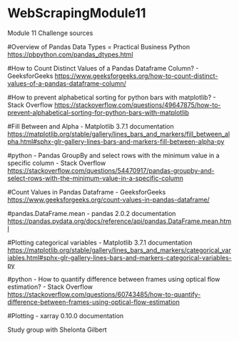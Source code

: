 # WebScrapingModule11
Module 11 Challenge sources

#Overview of Pandas Data Types = Practical Business Python
https://pbpython.com/pandas_dtypes.html

#How to Count Distinct Values of a Pandas Dataframe Column? - GeeksforGeeks
https://www.geeksforgeeks.org/how-to-count-distinct-values-of-a-pandas-dataframe-column/

#How to prevent alphabetical sorting for python bars with matplotlib? - Stack Overflow
https://stackoverflow.com/questions/49647875/how-to-prevent-alphabetical-sorting-for-python-bars-with-matplotlib

#Fill Between and Alpha - Matplotlib 3.7.1 documentation
https://matplotlib.org/stable/gallery/lines_bars_and_markers/fill_between_alpha.html#sphx-glr-gallery-lines-bars-and-markers-fill-between-alpha-py

#python - Pandas GroupBy and select rows with the minimum value in a specific column - Stack Overflow
https://stackoverflow.com/questions/54470917/pandas-groupby-and-select-rows-with-the-minimum-value-in-a-specific-column

#Count Values in Pandas Dataframe - GeeksforGeeks
https://www.geeksforgeeks.org/count-values-in-pandas-dataframe/

#pandas.DataFrame.mean - pandas 2.0.2 documentation
https://pandas.pydata.org/docs/reference/api/pandas.DataFrame.mean.html

#Plotting categorical variables - Matplotlib 3.7.1 documentation
https://matplotlib.org/stable/gallery/lines_bars_and_markers/categorical_variables.html#sphx-glr-gallery-lines-bars-and-markers-categorical-variables-py

#python - How to quantify difference between frames using optical flow estimation? - Stack Overflow
https://stackoverflow.com/questions/60743485/how-to-quantify-difference-between-frames-using-optical-flow-estimation

#Plotting - xarray 0.10.0 documentation

Study group with Shelonta Gilbert
